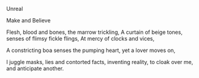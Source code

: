 Unreal

Make and Believe 

Flesh, blood and bones,
the marrow trickling,
A curtain of beige tones,
senses of flimsy fickle flings,
At mercy of clocks
and vices,

A constricting boa senses the pumping heart,
yet a lover moves on,

I juggle masks, lies and contorted facts,
inventing reality,
to cloak over me,
and anticipate another.
